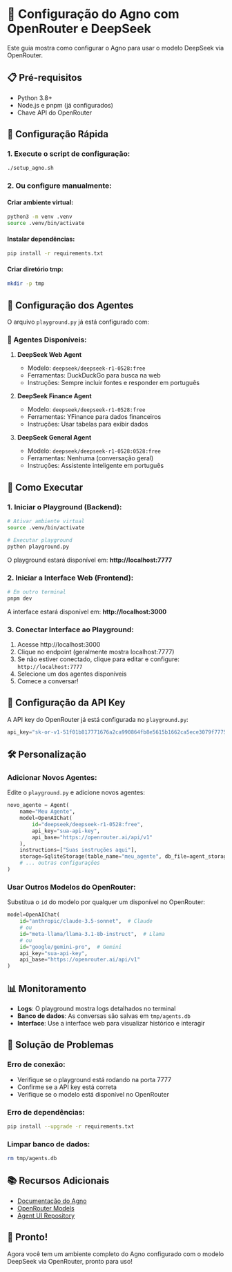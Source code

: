 # 🚀 Configuração do Agno com OpenRouter e DeepSeek

Este guia mostra como configurar o Agno para usar o modelo DeepSeek via OpenRouter.

## 📋 Pré-requisitos

- Python 3.8+
- Node.js e pnpm (já configurados)
- Chave API do OpenRouter

## 🔧 Configuração Rápida

### 1. Execute o script de configuração:

```bash
./setup_agno.sh
```

### 2. Ou configure manualmente:

#### Criar ambiente virtual:

```bash
python3 -m venv .venv
source .venv/bin/activate
```

#### Instalar dependências:

```bash
pip install -r requirements.txt
```

#### Criar diretório tmp:

```bash
mkdir -p tmp
```

## 🎯 Configuração dos Agentes

O arquivo `playground.py` já está configurado com:

### 🤖 Agentes Disponíveis:

1. **DeepSeek Web Agent**

   - Modelo: `deepseek/deepseek-r1-0528:free`
   - Ferramentas: DuckDuckGo para busca na web
   - Instruções: Sempre incluir fontes e responder em português

2. **DeepSeek Finance Agent**

   - Modelo: `deepseek/deepseek-r1-0528:free`
   - Ferramentas: YFinance para dados financeiros
   - Instruções: Usar tabelas para exibir dados

3. **DeepSeek General Agent**
   - Modelo: `deepseek/deepseek-r1-0528:0528:free`
   - Ferramentas: Nenhuma (conversação geral)
   - Instruções: Assistente inteligente em português

## 🚀 Como Executar

### 1. Iniciar o Playground (Backend):

```bash
# Ativar ambiente virtual
source .venv/bin/activate

# Executar playground
python playground.py
```

O playground estará disponível em: **http://localhost:7777**

### 2. Iniciar a Interface Web (Frontend):

```bash
# Em outro terminal
pnpm dev
```

A interface estará disponível em: **http://localhost:3000**

### 3. Conectar Interface ao Playground:

1. Acesse http://localhost:3000
2. Clique no endpoint (geralmente mostra localhost:7777)
3. Se não estiver conectado, clique para editar e configure: `http://localhost:7777`
4. Selecione um dos agentes disponíveis
5. Comece a conversar!

## 🔑 Configuração da API Key

A API key do OpenRouter já está configurada no `playground.py`:

```python
api_key="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"
```

## 🛠️ Personalização

### Adicionar Novos Agentes:

Edite o `playground.py` e adicione novos agentes:

```python
novo_agente = Agent(
    name="Meu Agente",
    model=OpenAIChat(
        id="deepseek/deepseek-r1-0528:free",
        api_key="sua-api-key",
        api_base="https://openrouter.ai/api/v1"
    ),
    instructions=["Suas instruções aqui"],
    storage=SqliteStorage(table_name="meu_agente", db_file=agent_storage),
    # ... outras configurações
)
```

### Usar Outros Modelos do OpenRouter:

Substitua o `id` do modelo por qualquer um disponível no OpenRouter:

```python
model=OpenAIChat(
    id="anthropic/claude-3.5-sonnet",  # Claude
    # ou
    id="meta-llama/llama-3.1-8b-instruct",  # Llama
    # ou
    id="google/gemini-pro",  # Gemini
    api_key="sua-api-key",
    api_base="https://openrouter.ai/api/v1"
)
```

## 📊 Monitoramento

- **Logs**: O playground mostra logs detalhados no terminal
- **Banco de dados**: As conversas são salvas em `tmp/agents.db`
- **Interface**: Use a interface web para visualizar histórico e interagir

## 🔧 Solução de Problemas

### Erro de conexão:

- Verifique se o playground está rodando na porta 7777
- Confirme se a API key está correta
- Verifique se o modelo está disponível no OpenRouter

### Erro de dependências:

```bash
pip install --upgrade -r requirements.txt
```

### Limpar banco de dados:

```bash
rm tmp/agents.db
```

## 📚 Recursos Adicionais

- [Documentação do Agno](https://docs.agno.com/)
- [OpenRouter Models](https://openrouter.ai/models)
- [Agent UI Repository](https://github.com/agno-agi/agent-ui)

## 🎉 Pronto!

Agora você tem um ambiente completo do Agno configurado com o modelo DeepSeek via OpenRouter, pronto para uso!
